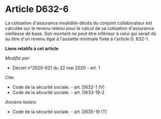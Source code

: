 # Article D632-6

La cotisation d'assurance invalidité-décès du conjoint collaborateur est calculée sur le revenu retenu pour le calcul de sa
cotisation d'assurance vieillesse de base. Son montant ne peut être inférieur à celui qui serait dû au titre d'un revenu égal
à l'assiette minimale fixée à l'article D. 632-1.

**Liens relatifs à cet article**

_Modifié par_:

  - Décret n°2020-621 du 22 mai 2020 - art. 1

_Cite_:

  - Code de la sécurité sociale. - art. D632-1 (V)
  - Code de la sécurité sociale. - art. D633-19-2

_Anciens textes_:

  - Code de la sécurité sociale. - art. D635-19 (T)
